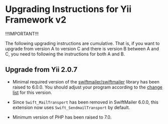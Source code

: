 Upgrading Instructions for Yii Framework v2
===========================================

!!!IMPORTANT!!!

The following upgrading instructions are cumulative. That is,
if you want to upgrade from version A to version C and there is
version B between A and C, you need to following the instructions
for both A and B.

Upgrade from Yii 2.0.7
----------------------

* Minimal required version of the [swiftmailer/swiftmailer](https://github.com/swiftmailer/swiftmailer) library has been raised to 6.0.0.
  You should adjust your program according to the [change list](https://github.com/swiftmailer/swiftmailer/blob/v6.0.0/CHANGES#L4-L17) for this version.

* Since `Swift_MailTransport` has been removed in SwiftMailer 6.0.0, this extension now uses `Swift_SendmailTransport` by default.

* Minimum version of PHP has been raised to 7.0.
